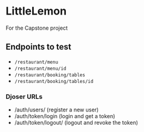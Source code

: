 # LittleLemon

For the Capstone project

## Endpoints to test

- `/restaurant/menu`
- `/restaurant/menu/id`
- `/restaurant/booking/tables`
- `/restaurant/booking/tables/id`

### Djoser URLs

- /auth/users/ (register a new user)
- /auth/token/login (login and get a token)
- /auth/token/logout/ (logout and revoke the token)
